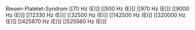 Riesen-Platelet-Syndrom
[[70 Hz (E)]]
[[500 Hz (E)]]
[[970 Hz (E)]]
[[9000 Hz (E)]]
[[12330 Hz (E)]]
[[32500 Hz (E)]]
[[142500 Hz (E)]]
[[320000 Hz (E)]]
[[425870 Hz (E)]]
[[525560 Hz (E)]]